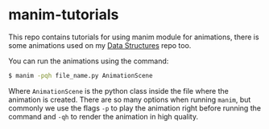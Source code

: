 # manim-tutorials

This repo contains tutorials for using manim module for animations, there is some animations used on my [Data Structures](https://github.com/init-nahuel/data-structures) repo too.

You can run the animations using the command:

```bash
$ manim -pqh file_name.py AnimationScene
```

Where `AnimationScene` is the python class inside the file where the animation is created. There are so many options when running `manim`, but commonly we use the flags `-p` to play the animation right before running the command and `-qh` to render the animation in high quality.
